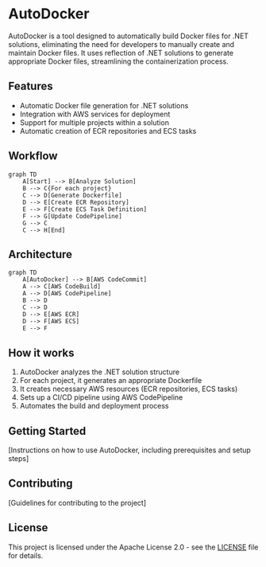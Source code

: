 # AutoDocker

AutoDocker is a tool designed to automatically build Docker files for .NET solutions, eliminating the need for developers to manually create and maintain Docker files. It uses reflection of .NET solutions to generate appropriate Docker files, streamlining the containerization process.

## Features

- Automatic Docker file generation for .NET solutions
- Integration with AWS services for deployment
- Support for multiple projects within a solution
- Automatic creation of ECR repositories and ECS tasks

## Workflow

```mermaid
graph TD
    A[Start] --> B[Analyze Solution]
    B --> C{For each project}
    C --> D[Generate Dockerfile]
    D --> E[Create ECR Repository]
    E --> F[Create ECS Task Definition]
    F --> G[Update CodePipeline]
    G --> C
    C --> H[End]
```

## Architecture

```mermaid
graph TD
    A[AutoDocker] --> B[AWS CodeCommit]
    A --> C[AWS CodeBuild]
    A --> D[AWS CodePipeline]
    B --> D
    C --> D
    D --> E[AWS ECR]
    D --> F[AWS ECS]
    E --> F
```

## How it works

1. AutoDocker analyzes the .NET solution structure
2. For each project, it generates an appropriate Dockerfile
3. It creates necessary AWS resources (ECR repositories, ECS tasks)
4. Sets up a CI/CD pipeline using AWS CodePipeline
5. Automates the build and deployment process

## Getting Started

[Instructions on how to use AutoDocker, including prerequisites and setup steps]

## Contributing

[Guidelines for contributing to the project]

## License

This project is licensed under the Apache License 2.0 - see the [LICENSE](LICENSE) file for details.